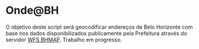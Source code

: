 # Onde@BH
O objetivo deste script será geocodificar endereços de Belo Horizonte com base nos dados disponibilizados publicamente pela Prefeitura através do servidor [WFS BHMAP](https://bhmap.pbh.gov.br/v2/api/idebhgeo/wfs). Trabalho em progresso.
